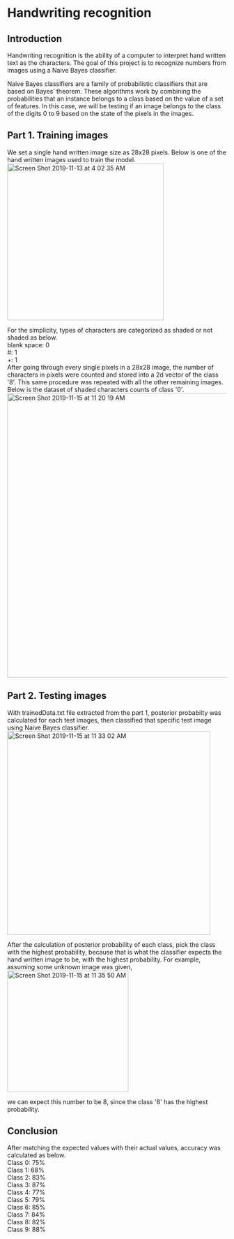 # Handwriting recognition
## Introduction
Handwriting recognition is the ability of a computer to interpret hand written text as the characters. The goal of this project is to recognize numbers from images using a Naive Bayes classifier.

Naive Bayes classifiers are a family of probabilistic classifiers that are based on Bayes’ theorem. These algorithms work by combining the probabilities that an instance belongs to a class based on the value of a set of features. In this case, we will be testing if an image belongs to the class of the digits 0 to 9 based on the state of the pixels in the images.


## Part 1. Training images
We set a single hand written image size as 28x28 pixels. Below is one of the hand written images used to train the model.\
<img width="359" alt="Screen Shot 2019-11-13 at 4 02 35 AM" src="https://user-images.githubusercontent.com/37637823/68753493-c2536780-05ca-11ea-8f50-061ca2a10b51.png">

For the simplicity, types of characters are categorized as shaded or not shaded as below.\
blank space: 0\
#: 1\
+: 1\
After going through every single pixels in a 28x28 image, the number of characters in pixels were counted and stored into a 2d vector of the class '8'. This same procedure was repeated with all the other remaining images.
Below is the dataset of shaded characters counts of class '0'.\
<img width="651" alt="Screen Shot 2019-11-15 at 11 20 19 AM" src="https://user-images.githubusercontent.com/37637823/68962373-047ed380-079a-11ea-9c60-360777847f24.png">

## Part 2. Testing images
With trainedData.txt file extracted from the part 1, posterior probabilty was calculated for each test images, then classified that specific test image using Naive Bayes classifier.\
<img width="466" alt="Screen Shot 2019-11-15 at 11 33 02 AM" src="https://user-images.githubusercontent.com/37637823/68963117-d13d4400-079b-11ea-99a3-0e51d8b48a12.png">

After the calculation of posterior probability of each class, pick the class with the highest probability, because that is what the classifier expects the hand written image to be, with the highest probability.
For example, assuming some unknown image was given,\
<img width="278" alt="Screen Shot 2019-11-15 at 11 35 50 AM" src="https://user-images.githubusercontent.com/37637823/68963246-1e211a80-079c-11ea-8b60-c488aece6e28.png">

we can expect this number to be 8, since the class '8' has the highest probability.

## Conclusion
After matching the expected values with their actual values, accuracy was calculated as below.\
Class 0: 75%\
Class 1: 68%\
Class 2: 83%\
Class 3: 87%\
Class 4: 77%\
Class 5: 79%\
Class 6: 85%\
Class 7: 84%\
Class 8: 82%\
Class 9: 88%
